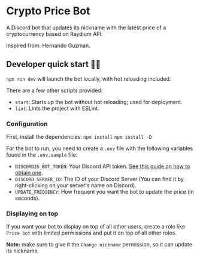 # Crypto Price Bot

A Discord bot that updates its nickname with the latest price of a
cryptocurrency based on Raydium API.

Inspired from: Hernando Guzman.

## Developer quick start 👩‍💻

`npm run dev` will launch the bot locally, with hot reloading included.

There are a few other scripts provided:

- `start`: Starts up the bot without hot reloading; used for deployment.
- `lint`: Lints the project with ESLint.

### Configuration

First, install the dependencies: `npm install` `npm install -D`

For the bot to run, you need to create a `.env` file with the following
variables found in the `.env.sample` file:

- `DISCORDJS_BOT_TOKEN`: Your Discord API token.
  [See this guide on how to obtain one](https://github.com/reactiflux/discord-irc/wiki/Creating-a-discord-bot-&-getting-a-token).
- `DISCORD_SERVER_ID`: The ID of your Discord Server (You can find it by
  right-clicking on your server's name on Discord).
- `UPDATE_FREQUENCY`: How frequent you want the bot to update the price (in
  seconds).

### Displaying on top

If you want your bot to display on top of all other users, create a role like
`Price bot` with limited permissions and put it on top of all other roles.

**Note:** make sure to give it the `Change nickname` permission, so it can
update its nickname.
